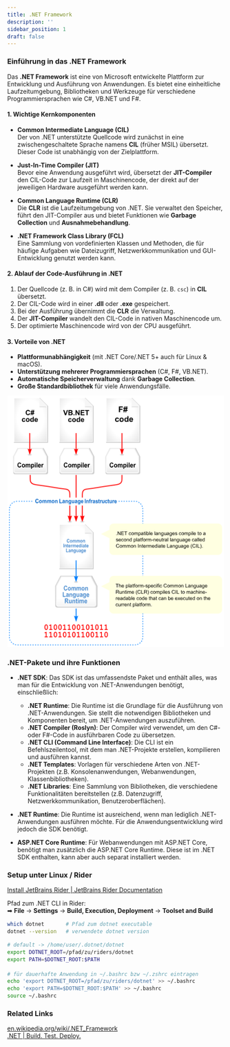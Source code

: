 ```yaml
---
title: .NET Framework
description: ''
sidebar_position: 1
draft: false
---
```

### Einführung in das .NET Framework

Das **.NET Framework** ist eine von Microsoft entwickelte Plattform zur Entwicklung und Ausführung von Anwendungen. Es bietet eine einheitliche Laufzeitumgebung, Bibliotheken und Werkzeuge für verschiedene Programmiersprachen wie C#, VB.NET und F#.

#### **1. Wichtige Kernkomponenten**

- **Common Intermediate Language (CIL)**  
    Der von .NET unterstützte Quellcode wird zunächst in eine zwischengeschaltete Sprache namens **CIL** (früher MSIL) übersetzt. Dieser Code ist unabhängig von der Zielplattform.
    
- **Just-In-Time Compiler (JIT)**  
    Bevor eine Anwendung ausgeführt wird, übersetzt der **JIT-Compiler** den CIL-Code zur Laufzeit in Maschinencode, der direkt auf der jeweiligen Hardware ausgeführt werden kann.
    
- **Common Language Runtime (CLR)**  
    Die **CLR** ist die Laufzeitumgebung von .NET. Sie verwaltet den Speicher, führt den JIT-Compiler aus und bietet Funktionen wie **Garbage Collection** und **Ausnahmebehandlung**.
    
- **.NET Framework Class Library (FCL)**  
    Eine Sammlung von vordefinierten Klassen und Methoden, die für häufige Aufgaben wie Dateizugriff, Netzwerkkommunikation und GUI-Entwicklung genutzt werden kann.

#### **2. Ablauf der Code-Ausführung in .NET**

1. Der Quellcode (z. B. in C#) wird mit dem Compiler (z. B. `csc`) in **CIL** übersetzt.
2. Der CIL-Code wird in einer **.dll** oder **.exe** gespeichert.
3. Bei der Ausführung übernimmt die **CLR** die Verwaltung.
4. Der **JIT-Compiler** wandelt den CIL-Code in nativen Maschinencode um.
5. Der optimierte Maschinencode wird von der CPU ausgeführt.

#### **3. Vorteile von .NET**

- **Plattformunabhängigkeit** (mit .NET Core/.NET 5+ auch für Linux & macOS).
- **Unterstützung mehrerer Programmiersprachen** (C#, F#, VB.NET).
- **Automatische Speicherverwaltung** dank **Garbage Collection**.
- **Große Standardbibliothek** für viele Anwendungsfälle.

![NET-Framwork](../img/dotnet_framework.png)

### .NET-Pakete und ihre Funktionen

- **.NET SDK**: Das SDK ist das umfassendste Paket und enthält alles, was man für die Entwicklung von .NET-Anwendungen benötigt, einschließlich:

    - **.NET Runtime**: Die Runtime ist die Grundlage für die Ausführung von .NET-Anwendungen. Sie stellt die notwendigen Bibliotheken und Komponenten bereit, um .NET-Anwendungen auszuführen.
    - **.NET Compiler (Roslyn)**: Der Compiler wird verwendet, um den C#- oder F#-Code in ausführbaren Code zu übersetzen.
    - **.NET CLI (Command Line Interface)**: Die CLI ist ein Befehlszeilentool, mit dem man .NET-Projekte erstellen, kompilieren und ausführen kannst.
    - **.NET Templates**: Vorlagen für verschiedene Arten von .NET-Projekten (z.B. Konsolenanwendungen, Webanwendungen, Klassenbibliotheken).
    - **.NET Libraries**: Eine Sammlung von Bibliotheken, die verschiedene Funktionalitäten bereitstellen (z.B. Datenzugriff, Netzwerkkommunikation, Benutzeroberflächen).

- **.NET Runtime**: Die Runtime ist ausreichend, wenn man lediglich .NET-Anwendungen ausführen möchte. Für die Anwendungsentwicklung wird jedoch die SDK benötigt.

- **ASP.NET Core Runtime**: Für Webanwendungen mit ASP.NET Core, benötigt man zusätzlich die ASP.NET Core Runtime. Diese ist im .NET SDK enthalten, kann aber auch separat installiert werden.

### Setup unter Linux / Rider

[Install JetBrains Rider \| JetBrains Rider Documentation](https://www.jetbrains.com/help/rider/Installation_guide.html)

Pfad zum .NET CLI in Rider:  
➡ **File** → **Settings** → **Build, Execution, Deployment** → **Toolset and Build**

```bash
which dotnet       # Pfad zum dotnet executable
dotnet --version   # verwendete dotnet version
```

```bash
# default -> /home/user/.dotnet/dotnet
export DOTNET_ROOT=/pfad/zu/riders/dotnet
export PATH=$DOTNET_ROOT:$PATH

# für dauerhafte Anwendung in ~/.bashrc bzw ~/.zshrc eintragen
echo 'export DOTNET_ROOT=/pfad/zu/riders/dotnet' >> ~/.bashrc
echo 'export PATH=$DOTNET_ROOT:$PATH' >> ~/.bashrc
source ~/.bashrc
```

### Related Links
[en.wikipedia.org/wiki/.NET_Framework](https://en.wikipedia.org/wiki/.NET_Framework)  
[.NET \| Build. Test. Deploy.](https://dotnet.microsoft.com/en-us/)